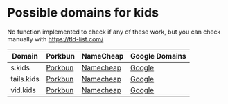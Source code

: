 # Possible domains for kids

No function implemented to check if any of these work, but you can check manually with https://tld-list.com/

| Domain | Porkbun | NameCheap | Google Domains |
|---|---|---|---|
| s.kids | [Porkbun](https://porkbun.com/checkout/search?prb=e814663da1&tlds=&idnLanguage=&search=search&q=s.kids) | [Namecheap](https://www.namecheap.com/domains/registration/results/?domain=s.kids) | [Google](https://domains.google.com/registrar/search?searchTerm=s.kids) |
| tails.kids | [Porkbun](https://porkbun.com/checkout/search?prb=e814663da1&tlds=&idnLanguage=&search=search&q=tails.kids) | [Namecheap](https://www.namecheap.com/domains/registration/results/?domain=tails.kids) | [Google](https://domains.google.com/registrar/search?searchTerm=tails.kids) |
| vid.kids | [Porkbun](https://porkbun.com/checkout/search?prb=e814663da1&tlds=&idnLanguage=&search=search&q=vid.kids) | [Namecheap](https://www.namecheap.com/domains/registration/results/?domain=vid.kids) | [Google](https://domains.google.com/registrar/search?searchTerm=vid.kids) |
